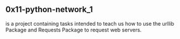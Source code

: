 ## 0x11-python-network_1
is a project containing tasks intended to teach us how to use the urllib Package and Requests Package to request web servers.
